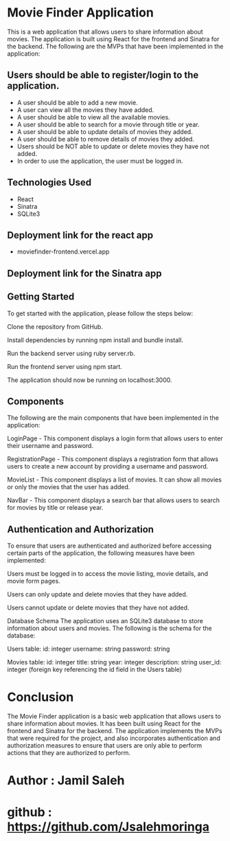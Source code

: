 # Movie Finder Application
This is a web application that allows users to share information about movies. The application is built using React for the frontend and Sinatra for the backend. The following are the MVPs that have been implemented in the application:

## Users should be able to register/login to the application.
- A user should be able to add a new movie.
- A user can view all the movies they have added.
- A user should be able to view all the available movies.
- A user should be able to search for a movie through title or year.
- A user should be able to update details of movies they added.
- A user should be able to remove details of movies they added.
- Users should be NOT able to update or delete movies they have not added.
- In order to use the application, the user must be logged in.

## Technologies Used
- React
- Sinatra
- SQLite3

## Deployment link for the react app
 - moviefinder-frontend.vercel.app

## Deployment link for the Sinatra app

## Getting Started
To get started with the application, please follow the steps below:

Clone the repository from GitHub.

Install dependencies by running npm install and bundle install.

Run the backend server using ruby server.rb.

Run the frontend server using npm start.

The application should now be running on localhost:3000.

## Components
The following are the main components that have been implemented in the application:

LoginPage - This component displays a login form that allows users to enter their username and password.

RegistrationPage - This component displays a registration form that allows users to create a new account by providing a username and password.

MovieList - This component displays a list of movies. It can show all movies or only the movies that the user has added.

NavBar - This component displays a search bar that allows users to search for movies by title or release year.


## Authentication and Authorization
To ensure that users are authenticated and authorized before accessing certain parts of the application, the following measures have been implemented:

Users must be logged in to access the movie listing, movie details, and movie form pages.

Users can only update and delete movies that they have added.

Users cannot update or delete movies that they have not added.

Database Schema
The application uses an SQLite3 database to store information about users and movies. The following is the schema for the database:

Users table:
id: integer
username: string
password: string

Movies table:
id: integer
title: string
year: integer
description: string
user_id: integer (foreign key referencing the id field in the Users table)

# Conclusion
The Movie Finder application is a basic web application that allows users to share information about movies. It has been built using React for the frontend and Sinatra for the backend. The application implements the MVPs that were required for the project, and also incorporates authentication and authorization measures to ensure that users are only able to perform actions that they are authorized to perform.

# Author : Jamil Saleh
# github : https://github.com/Jsalehmoringa
